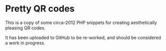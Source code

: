 # Pretty QR codes

This is a copy of some circa-2012 PHP snippets for creating aesthetically pleasing QR codes.

It has been uploaded to GitHub to be re-worked, and should be considered a work in progress.
